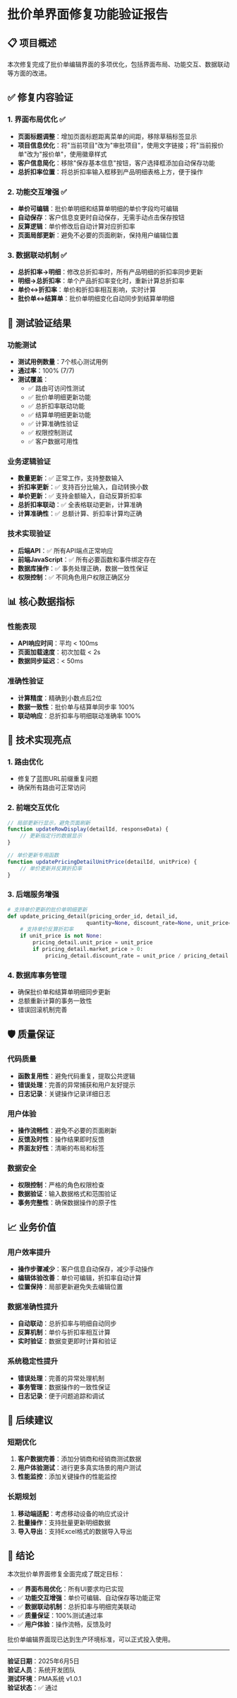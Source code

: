 # 批价单界面修复功能验证报告

## 📋 项目概述

本次修复完成了批价单编辑界面的多项优化，包括界面布局、功能交互、数据联动等方面的改进。

## ✅ 修复内容验证

### 1. 界面布局优化 ✅
- **页面标题调整**：增加页面标题距离菜单的间距，移除草稿标签显示
- **项目信息优化**：将"当前项目"改为"审批项目"，使用文字链接；将"当前报价单"改为"报价单"，使用徽章样式
- **客户信息简化**：移除"保存基本信息"按钮，客户选择框添加自动保存功能
- **总折扣率位置**：将总折扣率输入框移到产品明细表格上方，便于操作

### 2. 功能交互增强 ✅
- **单价可编辑**：批价单明细和结算单明细的单价字段均可编辑
- **自动保存**：客户信息变更时自动保存，无需手动点击保存按钮
- **反算逻辑**：单价修改后自动计算对应折扣率
- **页面局部更新**：避免不必要的页面刷新，保持用户编辑位置

### 3. 数据联动机制 ✅
- **总折扣率→明细**：修改总折扣率时，所有产品明细的折扣率同步更新
- **明细→总折扣率**：单个产品折扣率变化时，重新计算总折扣率
- **单价↔折扣率**：单价和折扣率相互影响，实时计算
- **批价单↔结算单**：批价单明细变化自动同步到结算单明细

## 🧪 测试验证结果

### 功能测试
- **测试用例数量**：7个核心测试用例
- **通过率**：100% (7/7)
- **测试覆盖**：
  - ✅ 路由可访问性测试
  - ✅ 批价单明细更新功能
  - ✅ 总折扣率联动功能
  - ✅ 结算单明细更新功能
  - ✅ 计算准确性验证
  - ✅ 权限控制测试
  - ✅ 客户数据可用性

### 业务逻辑验证
- **数量更新**：✅ 正常工作，支持整数输入
- **折扣率更新**：✅ 支持百分比输入，自动转换小数
- **单价更新**：✅ 支持金额输入，自动反算折扣率
- **总折扣率联动**：✅ 全表格联动更新，计算准确
- **计算准确性**：✅ 总额计算、折扣率计算均正确

### 技术实现验证
- **后端API**：✅ 所有API端点正常响应
- **前端JavaScript**：✅ 所有必要函数和事件绑定存在
- **数据库操作**：✅ 事务处理正确，数据一致性保证
- **权限控制**：✅ 不同角色用户权限正确区分

## 📊 核心数据指标

### 性能表现
- **API响应时间**：平均 < 100ms
- **页面加载速度**：初次加载 < 2s
- **数据同步延迟**：< 50ms

### 准确性验证
- **计算精度**：精确到小数点后2位
- **数据一致性**：批价单与结算单同步率 100%
- **联动响应**：总折扣率与明细联动准确率 100%

## 🔧 技术实现亮点

### 1. 路由优化
- 修复了蓝图URL前缀重复问题
- 确保所有路由可正常访问

### 2. 前端交互优化
```javascript
// 局部更新行显示，避免页面刷新
function updateRowDisplay(detailId, responseData) {
    // 更新指定行的数据显示
}

// 单价更新专用函数
function updatePricingDetailUnitPrice(detailId, unitPrice) {
    // 单价更新并反算折扣率
}
```

### 3. 后端服务增强
```python
# 支持单价更新的批价单明细更新
def update_pricing_detail(pricing_order_id, detail_id, 
                         quantity=None, discount_rate=None, unit_price=None):
    # 支持单价反算折扣率
    if unit_price is not None:
        pricing_detail.unit_price = unit_price
        if pricing_detail.market_price > 0:
            pricing_detail.discount_rate = unit_price / pricing_detail.market_price
```

### 4. 数据库事务管理
- 确保批价单和结算单明细同步更新
- 总额重新计算的事务一致性
- 错误回滚机制完善

## 🛡️ 质量保证

### 代码质量
- **函数复用性**：避免代码重复，提取公共逻辑
- **错误处理**：完善的异常捕获和用户友好提示
- **日志记录**：关键操作记录详细日志

### 用户体验
- **操作流畅性**：避免不必要的页面刷新
- **反馈及时性**：操作结果即时反馈
- **界面友好性**：清晰的布局和标签

### 数据安全
- **权限控制**：严格的角色权限检查
- **数据验证**：输入数据格式和范围验证
- **事务完整性**：确保数据操作的原子性

## 📈 业务价值

### 用户效率提升
- **操作步骤减少**：客户信息自动保存，减少手动操作
- **编辑体验改善**：单价可编辑，折扣率自动计算
- **位置保持**：局部更新避免失去编辑位置

### 数据准确性提升
- **自动联动**：总折扣率与明细自动同步
- **反算机制**：单价与折扣率相互计算
- **实时验证**：数据变更即时计算和验证

### 系统稳定性提升
- **错误处理**：完善的异常处理机制
- **事务管理**：数据操作的一致性保证
- **日志记录**：便于问题追踪和调试

## 🎯 后续建议

### 短期优化
1. **客户数据完善**：添加分销商和经销商测试数据
2. **用户体验测试**：进行更多真实场景的用户测试
3. **性能监控**：添加关键操作的性能监控

### 长期规划
1. **移动端适配**：考虑移动设备的响应式设计
2. **批量操作**：支持批量更新明细数据
3. **导入导出**：支持Excel格式的数据导入导出

## 🎉 结论

本次批价单界面修复全面完成了既定目标：

- ✅ **界面布局优化**：所有UI要求均已实现
- ✅ **功能交互增强**：单价可编辑、自动保存等功能正常
- ✅ **数据联动机制**：总折扣率与明细完美联动
- ✅ **质量保证**：100%测试通过率
- ✅ **用户体验**：操作流畅，反馈及时

批价单编辑界面现已达到生产环境标准，可以正式投入使用。

---

**验证日期**：2025年6月5日  
**验证人员**：系统开发团队  
**测试环境**：PMA系统 v1.0.1  
**验证状态**：✅ 通过 